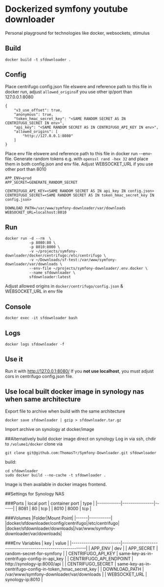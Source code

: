 # Dockerized symfony youtube downloader

Personal playground for technologies like docker, websockets, stimulus

## Build
```
docker build -t sfdownloader .
```

## Config

Place centrifugo config.json file elswere and reference path to this file in docker run, 
adjust ```allowed_origins```if you use other ip/port than 127.0.0.1:8080 

```
{
    "v3_use_offset": true,
    "anonymous": true,
    "token_hmac_secret_key": "<SAME RANDOM SECRET AS IN CENTRIFUGO_SECRET IN env>",
    "api_key": "<SAME RANDOM SECRET AS IN CENTRIFUGO_API_KEY IN env>",
    "allowed_origins": [
        "http://127.0.0.1:8080"
    ]
}
```

Place env file elswere and reference path to this file in docker run --env-file.
Generate random tokens e.g. with ```openssl rand -hex 32``` and place them in both config.json and env file.
Adjust WEBSOCKET_URL if you use other port than 8010

```
APP_ENV=prod
APP_SECRET=GENERATE_RANDOM_SECRET

CENTRIFUGO_API_KEY=<SAME RANDOM SECRET AS IN api_key IN config.json>
CENTRIFUGO_SECRET=<SAME RANDOM SECRET AS IN token_hmac_secret_key IN config.json>

DOWNLOAD_PATH=/var/www/symfony-downloader/var/downloads
WEBSOCKET_URL=localhost:8010
```

## Run
```
docker run -d --rm  \
           -p 8080:80 \
           -p 8010:8000 \
           -v ~/projects/symfony-downloader/docker/centrifugo:/etc/centrifugo \
           -v ~/Downloads/sf-test:/var/www/symfony-downloader/var/downloads \
           --env-file ~/projects/symfony-downloader/.env.docker \
           --name sfdownloader \
           sfdownloader:latest
```
Adjust allowed origins in ```docker/centrifugo/config.json``` & WEBSOCKET_URL in env file

## Console
```
docker exec -it sfdownloader bash
```

## Logs
```
docker logs sfdownloader -f
```

## Use it
Run it with http://127.0.0.1:8080/
If you **not use localhost**, you must adjust cors in centrifugo config.json file.

## Use local built docker image in synology nas when same architecture
Export file to archive when build with the same architecture
```
docker save sfdownloader | gzip > sfdownloader.tar.gz
```
Import archive on synology at docker/image 

##Alternatively build docker image direct on synology
Log in via ssh, chdir to `/volume1/docker` clone via
```
git clone git@github.com:ThomasTr/Symfony-Downloader.git sfdownloader
```
build:
```
cd sfdownloader
sudo docker build --no-cache -t sfdownloader .
```
Image is then available in docker images frontend.

##Settings for Synology NAS

###Ports
| local port | container port | type |
|------------|----------------|------|
| 8081       | 80             | tcp  |
| 8010       | 8000           | tcp  |

###Volumes
|Folder|Mount Point|
|------|-----------|
|docker/sfdownloader/config/centrifugo|/etc/centrifugo|
|docker/sfdownloader/downloads|/var/www/symfony-downloader/var/downloads|

###Env Variables
| key                     | value                                                     |
|-------------------------|-----------------------------------------------------------|
| APP_ENV                 | dev                                                       |
| APP_SECRET              | random-secret-for-symfony                                 |
| CENTRIFUGO_API_KEY      | same-key-as-in-centrifugo-config-in-api_key               |
| CENTRIFUGO_API_ENDPOINT | http://synology-ip:8000/api                               |
| CENTRIFUGO_SECRET       | same-key-as-in-centrifugo-config-in-token_hmac_secret_key |
| DOWNLOAD_PATH           | /var/www/symfony-downloader/var/downloads                 |
| WEBSOCKET_URL           | synology-ip:8010                                          |
